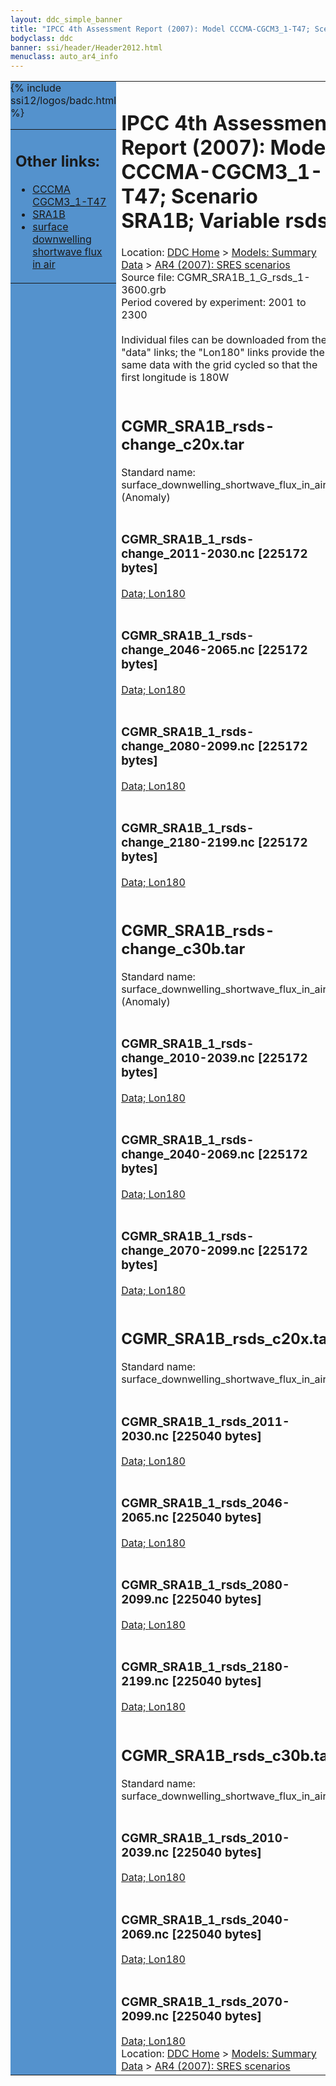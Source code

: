 ```yaml
---
layout: ddc_simple_banner
title: "IPCC 4th Assessment Report (2007): Model CCCMA-CGCM3_1-T47; Scenario SRA1B; Variable rsds"
bodyclass: ddc
banner: ssi/header/Header2012.html
menuclass: auto_ar4_info
---
```



<table width="100%" border="0" cellspacing="0" cellpadding="0" style="border-collapse: collapse;">
<tr style="margin:0;padding:0;border:0;">
<td style="margin:0;padding:0;border:0;height:1pt;width:150pt;background:#5492CD;" valign="top" >

<div id="lh-col2" class="auto_ar4_info">
<table class="menumain" bgcolor="#5492CD" cellspacing="0" width="100%" border="0">
<tr><td>
<h2> Other links:</h2>
<ul>
<li><a href="/auto/ar4/model-CCCMA-CGCM3_1-T47.html">CCCMA<br/>CGCM3_1-T47</a></li>
<li><a href="/auto/ar4/scenario-SRA1B.html">SRA1B</a></li>
<li><a href="/auto/ar4/var-surface_downwelling_shortwave_flux_in_air.html">surface downwelling<br/> shortwave flux in air</a></li>
</ul>
</td></tr>
{% include ssi12/logos/badc.html %}
</table>
</div>
</td>
<td><h1>IPCC 4th Assessment Report (2007): Model CCCMA-CGCM3_1-T47; Scenario SRA1B; Variable rsds</h1>

<!-- Breadcrumb1 -->
<div id="breadcrumb1" align="left">
Location: <a href="/index.html">DDC Home</a> > <a href="/sim/gcm_clim/">Models: Summary Data</a>
> <a href="/sim/gcm_clim/SRES_AR4/index.html">AR4 (2007): SRES scenarios</a>
</div>
<!-- End of Breadcrumb1 -->Source file: CGMR_SRA1B_1_G_rsds_1-3600.grb
<br/>
Period covered by experiment: 2001 to 2300<br/>
<br/>Individual files can be downloaded from the "data" links; the "Lon180" links provide the same data
         with the grid cycled so that the first longitude is 180W<br/>
<br/><h2>CGMR_SRA1B_rsds-change_c20x.tar</h2>
Standard name: surface_downwelling_shortwave_flux_in_air (Anomaly)<br>
<br/><h3>CGMR_SRA1B_1_rsds-change_2011-2030.nc [225172 bytes]</h3>
<a href="http://apps.ipcc-data.org/cgi-bin/downl/ar4_nc/rsds/CGMR_SRA1B_1_rsds-change_2011-2030.nc">Data; </a><a href="http://apps.ipcc-data.org/cgi-bin/downl/ar4_nc/rsds/CGMR_SRA1B_1_rsds-change_2011-2030.cyto180.nc"> Lon180</a><br/>
<br/><h3>CGMR_SRA1B_1_rsds-change_2046-2065.nc [225172 bytes]</h3>
<a href="http://apps.ipcc-data.org/cgi-bin/downl/ar4_nc/rsds/CGMR_SRA1B_1_rsds-change_2046-2065.nc">Data; </a><a href="http://apps.ipcc-data.org/cgi-bin/downl/ar4_nc/rsds/CGMR_SRA1B_1_rsds-change_2046-2065.cyto180.nc"> Lon180</a><br/>
<br/><h3>CGMR_SRA1B_1_rsds-change_2080-2099.nc [225172 bytes]</h3>
<a href="http://apps.ipcc-data.org/cgi-bin/downl/ar4_nc/rsds/CGMR_SRA1B_1_rsds-change_2080-2099.nc">Data; </a><a href="http://apps.ipcc-data.org/cgi-bin/downl/ar4_nc/rsds/CGMR_SRA1B_1_rsds-change_2080-2099.cyto180.nc"> Lon180</a><br/>
<br/><h3>CGMR_SRA1B_1_rsds-change_2180-2199.nc [225172 bytes]</h3>
<a href="http://apps.ipcc-data.org/cgi-bin/downl/ar4_nc/rsds/CGMR_SRA1B_1_rsds-change_2180-2199.nc">Data; </a><a href="http://apps.ipcc-data.org/cgi-bin/downl/ar4_nc/rsds/CGMR_SRA1B_1_rsds-change_2180-2199.cyto180.nc"> Lon180</a><br/>
<br/><h2>CGMR_SRA1B_rsds-change_c30b.tar</h2>
Standard name: surface_downwelling_shortwave_flux_in_air (Anomaly)<br>
<br/><h3>CGMR_SRA1B_1_rsds-change_2010-2039.nc [225172 bytes]</h3>
<a href="http://apps.ipcc-data.org/cgi-bin/downl/ar4_nc/rsds/CGMR_SRA1B_1_rsds-change_2010-2039.nc">Data; </a><a href="http://apps.ipcc-data.org/cgi-bin/downl/ar4_nc/rsds/CGMR_SRA1B_1_rsds-change_2010-2039.cyto180.nc"> Lon180</a><br/>
<br/><h3>CGMR_SRA1B_1_rsds-change_2040-2069.nc [225172 bytes]</h3>
<a href="http://apps.ipcc-data.org/cgi-bin/downl/ar4_nc/rsds/CGMR_SRA1B_1_rsds-change_2040-2069.nc">Data; </a><a href="http://apps.ipcc-data.org/cgi-bin/downl/ar4_nc/rsds/CGMR_SRA1B_1_rsds-change_2040-2069.cyto180.nc"> Lon180</a><br/>
<br/><h3>CGMR_SRA1B_1_rsds-change_2070-2099.nc [225172 bytes]</h3>
<a href="http://apps.ipcc-data.org/cgi-bin/downl/ar4_nc/rsds/CGMR_SRA1B_1_rsds-change_2070-2099.nc">Data; </a><a href="http://apps.ipcc-data.org/cgi-bin/downl/ar4_nc/rsds/CGMR_SRA1B_1_rsds-change_2070-2099.cyto180.nc"> Lon180</a><br/>
<br/><h2>CGMR_SRA1B_rsds_c20x.tar</h2>
Standard name: surface_downwelling_shortwave_flux_in_air<br>
<br/><h3>CGMR_SRA1B_1_rsds_2011-2030.nc [225040 bytes]</h3>
<a href="http://apps.ipcc-data.org/cgi-bin/downl/ar4_nc/rsds/CGMR_SRA1B_1_rsds_2011-2030.nc">Data; </a><a href="http://apps.ipcc-data.org/cgi-bin/downl/ar4_nc/rsds/CGMR_SRA1B_1_rsds_2011-2030.cyto180.nc"> Lon180</a><br/>
<br/><h3>CGMR_SRA1B_1_rsds_2046-2065.nc [225040 bytes]</h3>
<a href="http://apps.ipcc-data.org/cgi-bin/downl/ar4_nc/rsds/CGMR_SRA1B_1_rsds_2046-2065.nc">Data; </a><a href="http://apps.ipcc-data.org/cgi-bin/downl/ar4_nc/rsds/CGMR_SRA1B_1_rsds_2046-2065.cyto180.nc"> Lon180</a><br/>
<br/><h3>CGMR_SRA1B_1_rsds_2080-2099.nc [225040 bytes]</h3>
<a href="http://apps.ipcc-data.org/cgi-bin/downl/ar4_nc/rsds/CGMR_SRA1B_1_rsds_2080-2099.nc">Data; </a><a href="http://apps.ipcc-data.org/cgi-bin/downl/ar4_nc/rsds/CGMR_SRA1B_1_rsds_2080-2099.cyto180.nc"> Lon180</a><br/>
<br/><h3>CGMR_SRA1B_1_rsds_2180-2199.nc [225040 bytes]</h3>
<a href="http://apps.ipcc-data.org/cgi-bin/downl/ar4_nc/rsds/CGMR_SRA1B_1_rsds_2180-2199.nc">Data; </a><a href="http://apps.ipcc-data.org/cgi-bin/downl/ar4_nc/rsds/CGMR_SRA1B_1_rsds_2180-2199.cyto180.nc"> Lon180</a><br/>
<br/><h2>CGMR_SRA1B_rsds_c30b.tar</h2>
Standard name: surface_downwelling_shortwave_flux_in_air<br>
<br/><h3>CGMR_SRA1B_1_rsds_2010-2039.nc [225040 bytes]</h3>
<a href="http://apps.ipcc-data.org/cgi-bin/downl/ar4_nc/rsds/CGMR_SRA1B_1_rsds_2010-2039.nc">Data; </a><a href="http://apps.ipcc-data.org/cgi-bin/downl/ar4_nc/rsds/CGMR_SRA1B_1_rsds_2010-2039.cyto180.nc"> Lon180</a><br/>
<br/><h3>CGMR_SRA1B_1_rsds_2040-2069.nc [225040 bytes]</h3>
<a href="http://apps.ipcc-data.org/cgi-bin/downl/ar4_nc/rsds/CGMR_SRA1B_1_rsds_2040-2069.nc">Data; </a><a href="http://apps.ipcc-data.org/cgi-bin/downl/ar4_nc/rsds/CGMR_SRA1B_1_rsds_2040-2069.cyto180.nc"> Lon180</a><br/>
<br/><h3>CGMR_SRA1B_1_rsds_2070-2099.nc [225040 bytes]</h3>
<a href="http://apps.ipcc-data.org/cgi-bin/downl/ar4_nc/rsds/CGMR_SRA1B_1_rsds_2070-2099.nc">Data; </a><a href="http://apps.ipcc-data.org/cgi-bin/downl/ar4_nc/rsds/CGMR_SRA1B_1_rsds_2070-2099.cyto180.nc"> Lon180</a><br/>
<!-- Breadcrumb2 -->
<div id="breadcrumb2" align="left">
Location: <a href="/index.html">DDC Home</a> > <a href="/sim/gcm_clim/">Models: Summary Data</a>
> <a href="/sim/gcm_clim/SRES_AR4/index.html">AR4 (2007): SRES scenarios</a>
</div>
<!-- End of Breadcrumb2 --></td></tr></table>
